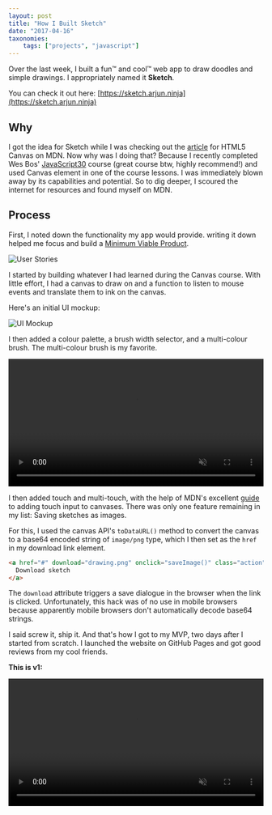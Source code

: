 ```yaml
---
layout: post
title: "How I Built Sketch"
date: "2017-04-16"
taxonomies:
    tags: ["projects", "javascript"]
---
```


Over the last week, I built a fun&trade; and cool&trade; web app to draw doodles and simple drawings.
I appropriately named it **Sketch**.
<!-- more -->

You can check it out here: [https://sketch.arjun.ninja](https://sketch.arjun.ninja)

## Why

I got the idea for Sketch while I was checking out the [article](https://developer.mozilla.org/en-US/docs/Web/API/Canvas_API) for HTML5 Canvas on MDN.
Now why was I doing that? Because I recently completed Wes Bos' [JavaScript30](https://javascript30.com) course (great course btw, highly recommend!) and used Canvas element in one of the course lessons.
I was immediately blown away by its capabilities and potential.
So to dig deeper, I scoured the internet for resources and found myself on MDN.

## Process

First, I noted down the functionality my app would provide. writing it down helped me focus and build a [Minimum Viable Product](https://en.wikipedia.org/wiki/Minimum_viable_product).

![User Stories](/images/user-stories.jpg)

I started by building whatever I had learned during the Canvas course.
With little effort, I had a canvas to draw on and a function to listen to mouse events and translate them to ink on the canvas.

Here's an initial UI mockup:

![UI Mockup](/images/ui-mockup.jpg)

I then added a colour palette, a brush width selector, and a multi-colour brush. The multi-colour brush is my favorite.

<video autoplay loop muted width="100%" preload="auto" playsinline src="/images/sketch-color-selection.mp4"> </video>


I then added touch and multi-touch, with the help of MDN's excellent [guide](https://developer.mozilla.org/en-US/docs/Web/API/Touch_events) to adding touch input to canvases. There was only one feature remaining in my list: Saving sketches as images.

For this, I used the canvas API's `toDataURL()` method to convert the canvas to a base64 encoded string of `image/png` type, which I then set as the `href` in my download link element.

```html
<a href="#" download="drawing.png" onclick="saveImage()" class="action">
  Download sketch
</a>
```

The `download` attribute triggers a save dialogue in the browser when the link is clicked.
Unfortunately, this hack was of no use in mobile browsers because apparently mobile browsers don't automatically decode base64 strings.

I said screw it, ship it. And that's how I got to my MVP, two days after I started from scratch.
I launched the website on GitHub Pages and got good reviews from my cool friends.

**This is v1:**

<video autoplay loop muted width="100%" preload="auto" playsinline src="/images/sketch-v1.mp4"></video>


<!-- But the lack of mobile save option still bugged me.
Meanwhile, I thought of another feature:
**A unique share URL for every sketch**.

## Sketch v2

*To be continued...* -->
